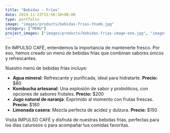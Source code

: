 ```yaml
---
title: "Bebidas - Frías"
date: 2024-11-23T15:58:10+06:00
type: portfolio
image: "images/products/bebidas-frias-thumb.jpg"
category: ["MENU"]
project_images: ["images/products/bebidas-frias-image-one.jpg", "images/products/bebidas-frias-image-two.jpg"]
---
```


En IMPULSO CAFÉ, entendemos la importancia de mantenerte fresco. Por eso, hemos creado un menú de bebidas frías que combinan sabores únicos y refrescantes.

Nuestro menú de bebidas frías incluye:

- **Agua mineral**: Refrescante y purificada, ideal para hidratarte. **Precio:** $80
- **Kombucha artesanal**: Una explosión de sabor y probióticos, con opciones de sabores frutales. **Precio:** $200
- **Jugo natural de naranja**: Exprimido al momento con frutas frescas. **Precio:** $180
- **Limonada casera**: Mezcla perfecta de acidez y dulzura. **Precio:** $150

Visitá IMPULSO CAFÉ y disfrutá de nuestras bebidas frías, perfectas para los días calurosos o para acompañar tus comidas favoritas.
